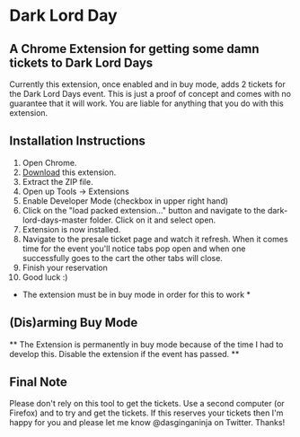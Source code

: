 # Dark Lord Day
## A Chrome Extension for getting some damn tickets to Dark Lord Days

Currently this extension, once enabled and in buy mode, adds 2 tickets for the Dark Lord Days event. This is just a proof of concept and comes with no guarantee that it will work. You are liable for anything that you do with this extension.

## Installation Instructions

1) Open Chrome.
2) [Download](https://github.com/dasginganinja/dark-lord-day/archive/master.zip) this extension.
3) Extract the ZIP file.
4) Open up Tools -> Extensions
5) Enable Developer Mode (checkbox in upper right hand)
6) Click on the "load packed extension..." button and navigate to the dark-lord-days-master folder. Click on it and select open.
7) Extension is now installed.
8) Navigate to the presale ticket page and watch it refresh. When it comes time for the event you'll notice tabs pop open and when one successfully goes to the cart the other tabs will close.
9) Finish your reservation
10) Good luck :)

* The extension must be in buy mode in order for this to work *


## (Dis)arming Buy Mode

** The Extension is permanently in buy mode because of the time I had to develop this. Disable the extension if the event has passed. **

## Final Note

Please don't rely on this tool to get the tickets. Use a second computer (or Firefox) and to try and get the tickets. If this reserves your tickets then I'm happy for you and please let me know @dasginganinja on Twitter.  Thanks!